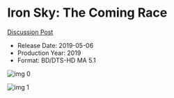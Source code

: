 # Iron Sky: The Coming Race

[Discussion Post](https://www.avsforum.com/threads/bass-eq-for-filtered-movies.2995212/post-58265300)

* Release Date: 2019-05-06
* Production Year: 2019
* Format: BD/DTS-HD MA 5.1

![img 0](https://i.imgur.com/CGqOZNY.jpg)

![img 1](https://i.imgur.com/BLl2QB7.jpg)

